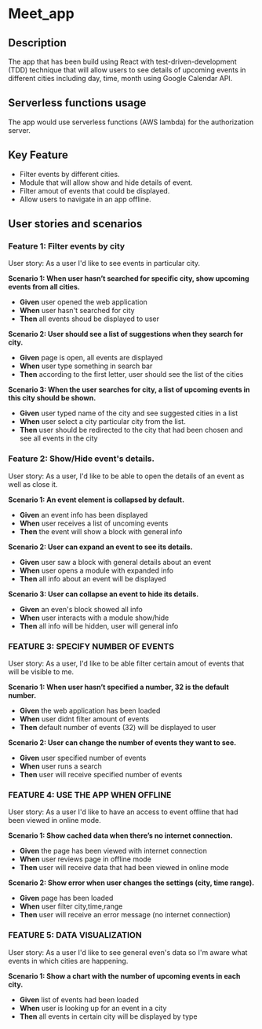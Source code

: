 # Meet_app

## Description 

The app that has been build using React with test-driven-development (TDD) technique that will allow users to see details of upcoming events in different cities including day, time, month using Google Calendar API.

## Serverless functions usage
The app would use serverless functions (AWS lambda) for the authorization server.

## Key Feature 
+ Filter events by different cities.
+ Module that will allow show and hide details of event.
+ Filter amout of events that could be displayed.
+ Allow users to navigate in an app offline.

## User stories and scenarios 
### Feature 1: Filter events by city
User story: As a user I'd like to see events in particular city.

**Scenario 1: When user hasn’t searched for specific city, show upcoming events from all cities.**
+ **Given** user opened the web application 
+ **When** user hasn't searched for city
+ **Then** all events shoud be displayed to user

**Scenario 2: User should see a list of suggestions when they search for city.**
+ **Given** page is open, all events are displayed
+ **When** user type something in search bar
+ **Then** according to the first letter, user should see the list of the cities

**Scenario 3: When the user searches for city, a list of upcoming events in this city should be shown.**
+ **Given** user typed name of the city and see suggested cities in a list
+ **When** user select a city particular city from the list.
+ **Then** user should be redirected to the city that had been chosen and see all events in the city

### Feature 2: Show/Hide event's details.
User story: As a user, I'd like to be able to open the details of an event as well as close it.

**Scenario 1: An event element is collapsed by default.**
+ **Given** an event info has been displayed
+ **When** user receives a list of uncoming events
+ **Then** the event will show a block with general info

**Scenario 2: User can expand an event to see its details.**
+ **Given** user saw a block with general details about an event
+ **When** user opens a module with expanded info
+ **Then** all info about an event will be displayed 

**Scenario 3: User can collapse an event to hide its details.**
+ **Given** an even's block showed all info 
+ **When** user interacts with a module show/hide
+ **Then** all info will be hidden, user will general info

### FEATURE 3: SPECIFY NUMBER OF EVENTS
User story: As a user, I'd like to be able filter certain amout of events that will be visible to me.

**Scenario 1: When user hasn’t specified a number, 32 is the default number.**
+ **Given** the web application has been loaded
+ **When** user didnt filter amount of events
+ **Then** default number of events (32) will be displayed to user

**Scenario 2: User can change the number of events they want to see.**
+ **Given** user specified number of events
+ **When** user runs a search 
+ **Then** user will receive specified number of events

### FEATURE 4: USE THE APP WHEN OFFLINE
User story: As a user I'd like to have an access to event offline that had been viewed in online mode.

**Scenario 1: Show cached data when there’s no internet connection.**
+ **Given** the page has been viewed with internet connection
+ **When** user reviews page in offline mode
+ **Then** user will receive data that had been viewed in online mode

**Scenario 2: Show error when user changes the settings (city, time range).**
+ **Given** page has been loaded
+ **When** user filter city,time,range
+ **Then** user will receive an error message (no internet connection)

### FEATURE 5: DATA VISUALIZATION
User story: As a user I'd like to see general even's data so I'm aware what events in which cities are happening.

**Scenario 1: Show a chart with the number of upcoming events in each city.**
+ **Given** list of events had been loaded
+ **When** user is looking up for an event in a city
+ **Then** all events in certain city will be displayed by type

